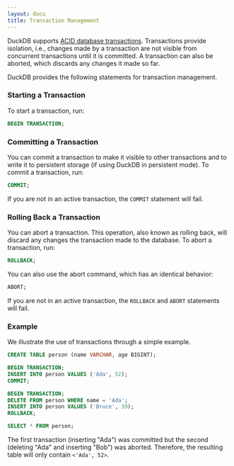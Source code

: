 ```yaml
---
layout: docu
title: Transaction Management
---
```


DuckDB supports [ACID database transactions](https://en.wikipedia.org/wiki/Database_transaction).
Transactions provide isolation, i.e., changes made by a transaction are not visible from concurrent transactions until it is committed.
A transaction can also be aborted, which discards any changes it made so far.

DuckDB provides the following statements for transaction management.

### Starting a Transaction

To start a transaction, run:

```sql
BEGIN TRANSACTION;
```

### Committing a Transaction

You can commit a transaction to make it visible to other transactions and to write it to persistent storage (if using DuckDB in persistent mode).
To commit a transaction, run:

```sql
COMMIT;
```

If you are not in an active transaction, the `COMMIT` statement will fail.

### Rolling Back a Transaction

You can abort a transaction.
This operation, also known as rolling back, will discard any changes the transaction made to the database.
To abort a transaction, run:

```sql
ROLLBACK;
```

You can also use the abort command, which has an identical behavior:

```sql
ABORT;
```

If you are not in an active transaction, the `ROLLBACK` and `ABORT` statements will fail.

### Example

We illustrate the use of transactions through a simple example.

```sql
CREATE TABLE person (name VARCHAR, age BIGINT);

BEGIN TRANSACTION;
INSERT INTO person VALUES ('Ada', 52);
COMMIT; 

BEGIN TRANSACTION;
DELETE FROM person WHERE name = 'Ada';
INSERT INTO person VALUES ('Bruce', 39);
ROLLBACK;

SELECT * FROM person;
```

The first transaction (inserting "Ada") was committed but the second (deleting "Ada" and inserting "Bob") was aborted.
Therefore, the resulting table will only contain `<'Ada', 52>`.
